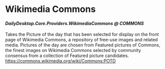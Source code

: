 # Wikimedia Commons
#### *DailyDesktop.Core.Providers.WikimediaCommons @ COMMONS*

Takes the Picture of the day that has been selected for display on the front page of Wikimedia Commons, a repository of free-use images and related media. Pictures of the day are chosen from Featured pictures of Commons, the finest images on Wikimedia Commons selected by community consensus from a collection of Featured picture candidates.<br />
https://commons.wikimedia.org/wiki/Commons:POTD
